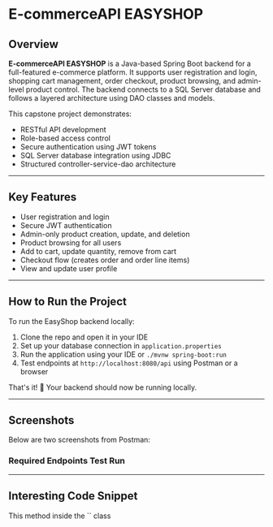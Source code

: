 # E-commerceAPI EASYSHOP

## Overview

**E-commerceAPI EASYSHOP** is a Java-based Spring Boot backend for a full-featured e-commerce platform. It supports user registration and login, shopping cart management, order checkout, product browsing, and admin-level product control. The backend connects to a SQL Server database and follows a layered architecture using DAO classes and models.

This capstone project demonstrates:

- RESTful API development
- Role-based access control 
- Secure authentication using JWT tokens
- SQL Server database integration using JDBC
- Structured controller-service-dao architecture

---

## Key Features

- User registration and login
- Secure JWT authentication
- Admin-only product creation, update, and deletion
- Product browsing for all users
- Add to cart, update quantity, remove from cart
- Checkout flow (creates order and order line items)
- View and update user profile

---

## How to Run the Project

To run the EasyShop backend locally:

1. Clone the repo and open it in your IDE  
2. Set up your database connection in `application.properties`  
3. Run the application using your IDE or `./mvnw spring-boot:run`  
4. Test endpoints at `http://localhost:8080/api` using Postman or a browser

That's it! 🎉 Your backend should now be running locally.

---

## Screenshots

Below are two screenshots from Postman:

### Required Endpoints Test Run





---

## Interesting Code Snippet

This method inside the `` class 

```java

```
